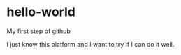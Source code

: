 # hello-world
My first step of github

I just know this platform and I want to try if I can do it well.
